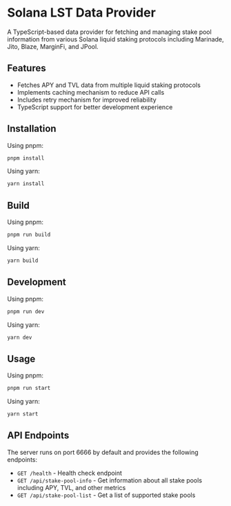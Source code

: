 # Solana LST Data Provider

A TypeScript-based data provider for fetching and managing stake pool information from various Solana liquid staking protocols including Marinade, Jito, Blaze, MarginFi, and JPool.

## Features

- Fetches APY and TVL data from multiple liquid staking protocols
- Implements caching mechanism to reduce API calls
- Includes retry mechanism for improved reliability
- TypeScript support for better development experience

## Installation

Using pnpm:

```bash
pnpm install
```

Using yarn:

```bash
yarn install
```

## Build

Using pnpm:

```bash
pnpm run build
```

Using yarn:

```bash
yarn build
```

## Development

Using pnpm:

```bash
pnpm run dev
```

Using yarn:

```bash
yarn dev
```

## Usage

Using pnpm:

```bash
pnpm run start
```

Using yarn:

```bash
yarn start
```

## API Endpoints

The server runs on port 6666 by default and provides the following endpoints:

- `GET /health` - Health check endpoint
- `GET /api/stake-pool-info` - Get information about all stake pools including APY, TVL, and other metrics
- `GET /api/stake-pool-list` - Get a list of supported stake pools
